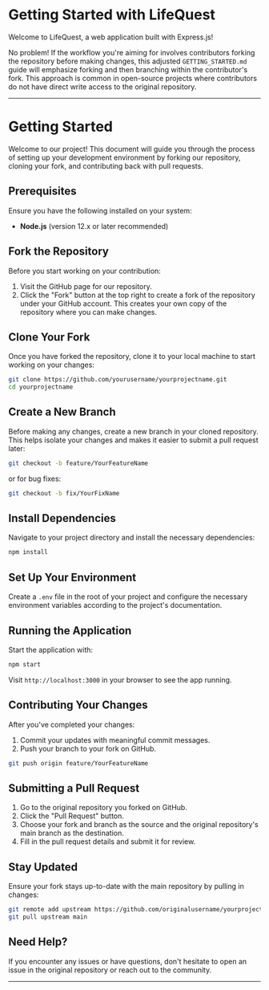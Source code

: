 # Getting Started with LifeQuest

Welcome to LifeQuest, a web application built with Express.js!

No problem! If the workflow you're aiming for involves contributors forking the repository before making changes, this adjusted `GETTING_STARTED.md` guide will emphasize forking and then branching within the contributor's fork. This approach is common in open-source projects where contributors do not have direct write access to the original repository.

---

# Getting Started

Welcome to our project! This document will guide you through the process of setting up your development environment by forking our repository, cloning your fork, and contributing back with pull requests.

## Prerequisites

Ensure you have the following installed on your system:
- **Node.js** (version 12.x or later recommended)

## Fork the Repository

Before you start working on your contribution:
1. Visit the GitHub page for our repository.
2. Click the "Fork" button at the top right to create a fork of the repository under your GitHub account. This creates your own copy of the repository where you can make changes.

## Clone Your Fork

Once you have forked the repository, clone it to your local machine to start working on your changes:
```bash
git clone https://github.com/yourusername/yourprojectname.git
cd yourprojectname
```

## Create a New Branch

Before making any changes, create a new branch in your cloned repository. This helps isolate your changes and makes it easier to submit a pull request later:
```bash
git checkout -b feature/YourFeatureName
```
or for bug fixes:
```bash
git checkout -b fix/YourFixName
```

## Install Dependencies

Navigate to your project directory and install the necessary dependencies:
```bash
npm install
```

## Set Up Your Environment

Create a `.env` file in the root of your project and configure the necessary environment variables according to the project's documentation.

## Running the Application

Start the application with:
```bash
npm start
```
Visit `http://localhost:3000` in your browser to see the app running.

## Contributing Your Changes

After you've completed your changes:
1. Commit your updates with meaningful commit messages.
2. Push your branch to your fork on GitHub.
```bash
git push origin feature/YourFeatureName
```

## Submitting a Pull Request

1. Go to the original repository you forked on GitHub.
2. Click the "Pull Request" button.
3. Choose your fork and branch as the source and the original repository's main branch as the destination.
4. Fill in the pull request details and submit it for review.

## Stay Updated

Ensure your fork stays up-to-date with the main repository by pulling in changes:
```bash
git remote add upstream https://github.com/originalusername/yourprojectname.git
git pull upstream main
```

## Need Help?

If you encounter any issues or have questions, don't hesitate to open an issue in the original repository or reach out to the community.

---

